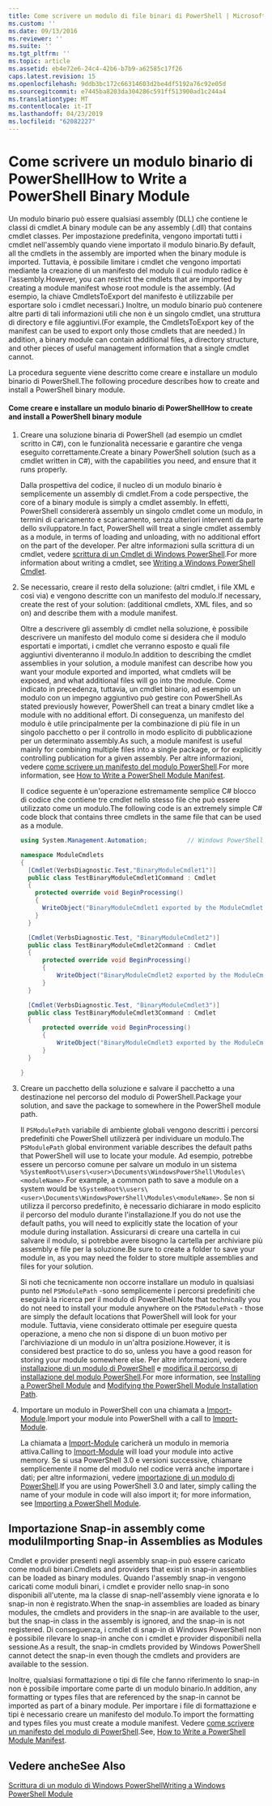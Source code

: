 ```yaml
---
title: Come scrivere un modulo di file binari di PowerShell | Microsoft Docs
ms.custom: ''
ms.date: 09/13/2016
ms.reviewer: ''
ms.suite: ''
ms.tgt_pltfrm: ''
ms.topic: article
ms.assetid: eb4e72e6-24c4-42b6-b7b9-a62585c17f26
caps.latest.revision: 15
ms.openlocfilehash: 9ddb3bc172c66314603d2be4df5192a76c92e05d
ms.sourcegitcommit: e7445ba8203da304286c591ff513900ad1c244a4
ms.translationtype: MT
ms.contentlocale: it-IT
ms.lasthandoff: 04/23/2019
ms.locfileid: "62082227"
---
```

# <a name="how-to-write-a-powershell-binary-module"></a><span data-ttu-id="1c559-102">Come scrivere un modulo binario di PowerShell</span><span class="sxs-lookup"><span data-stu-id="1c559-102">How to Write a PowerShell Binary Module</span></span>

<span data-ttu-id="1c559-103">Un modulo binario può essere qualsiasi assembly (DLL) che contiene le classi di cmdlet.</span><span class="sxs-lookup"><span data-stu-id="1c559-103">A binary module can be any assembly (.dll) that contains cmdlet classes.</span></span> <span data-ttu-id="1c559-104">Per impostazione predefinita, vengono importati tutti i cmdlet nell'assembly quando viene importato il modulo binario.</span><span class="sxs-lookup"><span data-stu-id="1c559-104">By default, all the cmdlets in the assembly are imported when the binary module is imported.</span></span> <span data-ttu-id="1c559-105">Tuttavia, è possibile limitare i cmdlet che vengono importati mediante la creazione di un manifesto del modulo il cui modulo radice è l'assembly.</span><span class="sxs-lookup"><span data-stu-id="1c559-105">However, you can restrict the cmdlets that are imported by creating a module manifest whose root module is the assembly.</span></span> <span data-ttu-id="1c559-106">(Ad esempio, la chiave CmdletsToExport del manifesto è utilizzabile per esportare solo i cmdlet necessari.) Inoltre, un modulo binario può contenere altre parti di tali informazioni utili che non è un singolo cmdlet, una struttura di directory e file aggiuntivi.</span><span class="sxs-lookup"><span data-stu-id="1c559-106">(For example, the CmdletsToExport key of the manifest can be used to export only those cmdlets that are needed.) In addition, a binary module can contain additional files, a directory structure, and other pieces of useful management information that a single cmdlet cannot.</span></span>

<span data-ttu-id="1c559-107">La procedura seguente viene descritto come creare e installare un modulo binario di PowerShell.</span><span class="sxs-lookup"><span data-stu-id="1c559-107">The following procedure describes how to create and install a PowerShell binary module.</span></span>

#### <a name="how-to-create-and-install-a-powershell-binary-module"></a><span data-ttu-id="1c559-108">Come creare e installare un modulo binario di PowerShell</span><span class="sxs-lookup"><span data-stu-id="1c559-108">How to create and install a PowerShell binary module</span></span>

1. <span data-ttu-id="1c559-109">Creare una soluzione binaria di PowerShell (ad esempio un cmdlet scritto in C#), con le funzionalità necessarie e garantire che venga eseguito correttamente.</span><span class="sxs-lookup"><span data-stu-id="1c559-109">Create a binary PowerShell solution (such as a cmdlet written in C#), with the capabilities you need, and ensure that it runs properly.</span></span>

   <span data-ttu-id="1c559-110">Dalla prospettiva del codice, il nucleo di un modulo binario è semplicemente un assembly di cmdlet.</span><span class="sxs-lookup"><span data-stu-id="1c559-110">From a code perspective, the core of a binary module is simply a cmdlet assembly.</span></span> <span data-ttu-id="1c559-111">In effetti, PowerShell considererà assembly un singolo cmdlet come un modulo, in termini di caricamento e scaricamento, senza ulteriori interventi da parte dello sviluppatore.</span><span class="sxs-lookup"><span data-stu-id="1c559-111">In fact, PowerShell will treat a single cmdlet assembly as a module, in terms of loading and unloading, with no additional effort on the part of the developer.</span></span> <span data-ttu-id="1c559-112">Per altre informazioni sulla scrittura di un cmdlet, vedere [scrittura di un Cmdlet di Windows PowerShell](../cmdlet/writing-a-windows-powershell-cmdlet.md).</span><span class="sxs-lookup"><span data-stu-id="1c559-112">For more information about writing a cmdlet, see [Writing a Windows PowerShell Cmdlet](../cmdlet/writing-a-windows-powershell-cmdlet.md).</span></span>

2. <span data-ttu-id="1c559-113">Se necessario, creare il resto della soluzione: (altri cmdlet, i file XML e così via) e vengono descritte con un manifesto del modulo.</span><span class="sxs-lookup"><span data-stu-id="1c559-113">If necessary, create the rest of your solution: (additional cmdlets, XML files, and so on) and describe them with a module manifest.</span></span>

   <span data-ttu-id="1c559-114">Oltre a descrivere gli assembly di cmdlet nella soluzione, è possibile descrivere un manifesto del modulo come si desidera che il modulo esportati e importati, i cmdlet che verranno esposto e quali file aggiuntivi diventeranno il modulo.</span><span class="sxs-lookup"><span data-stu-id="1c559-114">In addition to describing the cmdlet assemblies in your solution, a module manifest can describe how you want your module exported and imported, what cmdlets will be exposed, and what additional files will go into the module.</span></span> <span data-ttu-id="1c559-115">Come indicato in precedenza, tuttavia, un cmdlet binario, ad esempio un modulo con un impegno aggiuntivo può gestire con PowerShell.</span><span class="sxs-lookup"><span data-stu-id="1c559-115">As stated previously however, PowerShell can treat a binary cmdlet like a module with no additional effort.</span></span> <span data-ttu-id="1c559-116">Di conseguenza, un manifesto del modulo è utile principalmente per la combinazione di più file in un singolo pacchetto o per il controllo in modo esplicito di pubblicazione per un determinato assembly.</span><span class="sxs-lookup"><span data-stu-id="1c559-116">As such, a module manifest is useful mainly for combining multiple files into a single package, or for explicitly controlling publication for a given assembly.</span></span> <span data-ttu-id="1c559-117">Per altre informazioni, vedere [come scrivere un manifesto del modulo PowerShell](http://msdn.microsoft.com/en-us/abe4c24b-e64e-4a61-81d5-18c4fceba0b6).</span><span class="sxs-lookup"><span data-stu-id="1c559-117">For more information, see [How to Write a PowerShell Module Manifest](http://msdn.microsoft.com/en-us/abe4c24b-e64e-4a61-81d5-18c4fceba0b6).</span></span>

   <span data-ttu-id="1c559-118">Il codice seguente è un'operazione estremamente semplice C# blocco di codice che contiene tre cmdlet nello stesso file che può essere utilizzato come un modulo.</span><span class="sxs-lookup"><span data-stu-id="1c559-118">The following code is an extremely simple C# code block that contains three cmdlets in the same file that can be used as a module.</span></span>

   ```csharp
   using System.Management.Automation;           // Windows PowerShell namespace.

   namespace ModuleCmdlets
   {
     [Cmdlet(VerbsDiagnostic.Test,"BinaryModuleCmdlet1")]
     public class TestBinaryModuleCmdlet1Command : Cmdlet
     {
       protected override void BeginProcessing()
       {
         WriteObject("BinaryModuleCmdlet1 exported by the ModuleCmdlets module.");
       }
     }

     [Cmdlet(VerbsDiagnostic.Test, "BinaryModuleCmdlet2")]
     public class TestBinaryModuleCmdlet2Command : Cmdlet
     {
         protected override void BeginProcessing()
         {
             WriteObject("BinaryModuleCmdlet2 exported by the ModuleCmdlets module.");
         }
     }

     [Cmdlet(VerbsDiagnostic.Test, "BinaryModuleCmdlet3")]
     public class TestBinaryModuleCmdlet3Command : Cmdlet
     {
         protected override void BeginProcessing()
         {
             WriteObject("BinaryModuleCmdlet3 exported by the ModuleCmdlets module.");
         }
     }

   }
   ```

3. <span data-ttu-id="1c559-119">Creare un pacchetto della soluzione e salvare il pacchetto a una destinazione nel percorso del modulo di PowerShell.</span><span class="sxs-lookup"><span data-stu-id="1c559-119">Package your solution, and save the package to somewhere in the PowerShell module path.</span></span>

   <span data-ttu-id="1c559-120">Il `PSModulePath` variabile di ambiente globali vengono descritti i percorsi predefiniti che PowerShell utilizzerà per individuare un modulo.</span><span class="sxs-lookup"><span data-stu-id="1c559-120">The `PSModulePath` global environment variable describes the default paths that PowerShell will use to locate your module.</span></span> <span data-ttu-id="1c559-121">Ad esempio, potrebbe essere un percorso comune per salvare un modulo in un sistema `%SystemRoot%\users\<user>\Documents\WindowsPowerShell\Modules\<moduleName>`.</span><span class="sxs-lookup"><span data-stu-id="1c559-121">For example, a common path to save a module on a system would be `%SystemRoot%\users\<user>\Documents\WindowsPowerShell\Modules\<moduleName>`.</span></span> <span data-ttu-id="1c559-122">Se non si utilizza il percorso predefinito, è necessario dichiarare in modo esplicito il percorso del modulo durante l'installazione.</span><span class="sxs-lookup"><span data-stu-id="1c559-122">If you do not use the default paths, you will need to explicitly state the location of your module during installation.</span></span> <span data-ttu-id="1c559-123">Assicurarsi di creare una cartella in cui salvare il modulo, si potrebbe avere bisogno la cartella per archiviare più assembly e file per la soluzione.</span><span class="sxs-lookup"><span data-stu-id="1c559-123">Be sure to create a folder to save your module in, as you may need the folder to store multiple assemblies and files for your solution.</span></span>

   <span data-ttu-id="1c559-124">Si noti che tecnicamente non occorre installare un modulo in qualsiasi punto nel `PSModulePath` -sono semplicemente i percorsi predefiniti che eseguirà la ricerca per il modulo di PowerShell.</span><span class="sxs-lookup"><span data-stu-id="1c559-124">Note that technically you do not need to install your module anywhere on the `PSModulePath` - those are simply the default locations that PowerShell will look for your module.</span></span> <span data-ttu-id="1c559-125">Tuttavia, viene considerato ottimale per eseguire questa operazione, a meno che non si dispone di un buon motivo per l'archiviazione di un modulo in un'altra posizione.</span><span class="sxs-lookup"><span data-stu-id="1c559-125">However, it is considered best practice to do so, unless you have a good reason for storing your module somewhere else.</span></span> <span data-ttu-id="1c559-126">Per altre informazioni, vedere [installazione di un modulo di PowerShell](./installing-a-powershell-module.md) e [modifica il percorso di installazione del modulo PowerShell](./modifying-the-psmodulepath-installation-path.md).</span><span class="sxs-lookup"><span data-stu-id="1c559-126">For more information, see [Installing a PowerShell Module](./installing-a-powershell-module.md) and [Modifying the PowerShell Module Installation Path](./modifying-the-psmodulepath-installation-path.md).</span></span>

4. <span data-ttu-id="1c559-127">Importare un modulo in PowerShell con una chiamata a [Import-Module](/powershell/module/Microsoft.PowerShell.Core/Import-Module).</span><span class="sxs-lookup"><span data-stu-id="1c559-127">Import your module into PowerShell with a call to [Import-Module](/powershell/module/Microsoft.PowerShell.Core/Import-Module).</span></span>

   <span data-ttu-id="1c559-128">La chiamata a [Import-Module](/powershell/module/Microsoft.PowerShell.Core/Import-Module) caricherà un modulo in memoria attiva.</span><span class="sxs-lookup"><span data-stu-id="1c559-128">Calling to [Import-Module](/powershell/module/Microsoft.PowerShell.Core/Import-Module) will load your module into active memory.</span></span> <span data-ttu-id="1c559-129">Se si usa PowerShell 3.0 e versioni successive, chiamare semplicemente il nome del modulo nel codice verrà anche importare i dati; per altre informazioni, vedere [importazione di un modulo di PowerShell](./importing-a-powershell-module.md).</span><span class="sxs-lookup"><span data-stu-id="1c559-129">If you are using PowerShell 3.0 and later, simply calling the name of your module in code will also import it; for more information, see [Importing a PowerShell Module](./importing-a-powershell-module.md).</span></span>

## <a name="importing-snap-in-assemblies-as-modules"></a><span data-ttu-id="1c559-130">Importazione Snap-in assembly come moduli</span><span class="sxs-lookup"><span data-stu-id="1c559-130">Importing Snap-in Assemblies as Modules</span></span>

<span data-ttu-id="1c559-131">Cmdlet e provider presenti negli assembly snap-in può essere caricato come moduli binari.</span><span class="sxs-lookup"><span data-stu-id="1c559-131">Cmdlets and providers that exist in snap-in assemblies can be loaded as binary modules.</span></span> <span data-ttu-id="1c559-132">Quando l'assembly snap-in vengono caricati come moduli binari, i cmdlet e provider nello snap-in sono disponibili all'utente, ma la classe di snap-nell'assembly viene ignorata e lo snap-in non è registrato.</span><span class="sxs-lookup"><span data-stu-id="1c559-132">When the snap-in assemblies are loaded as binary modules, the cmdlets and providers in the snap-in are available to the user, but the snap-in class in the assembly is ignored, and the snap-in is not registered.</span></span> <span data-ttu-id="1c559-133">Di conseguenza, i cmdlet di snap-in di Windows PowerShell non è possibile rilevare lo snap-in anche con i cmdlet e provider disponibili nella sessione.</span><span class="sxs-lookup"><span data-stu-id="1c559-133">As a result, the snap-in cmdlets provided by Windows PowerShell cannot detect the snap-in even though the cmdlets and providers are available to the session.</span></span>

<span data-ttu-id="1c559-134">Inoltre, qualsiasi formattazione o tipi di file che fanno riferimento lo snap-in non è possibile importare come parte di un modulo binario.</span><span class="sxs-lookup"><span data-stu-id="1c559-134">In addition, any formatting or types files that are referenced by the snap-in cannot be imported as part of a binary module.</span></span> <span data-ttu-id="1c559-135">Per importare i file di formattazione e tipi è necessario creare un manifesto del modulo.</span><span class="sxs-lookup"><span data-stu-id="1c559-135">To import the formatting and types files you must create a module manifest.</span></span> <span data-ttu-id="1c559-136">Vedere [come scrivere un manifesto del modulo di PowerShell](http://msdn.microsoft.com/en-us/abe4c24b-e64e-4a61-81d5-18c4fceba0b6).</span><span class="sxs-lookup"><span data-stu-id="1c559-136">See, [How to Write a PowerShell Module Manifest](http://msdn.microsoft.com/en-us/abe4c24b-e64e-4a61-81d5-18c4fceba0b6).</span></span>

## <a name="see-also"></a><span data-ttu-id="1c559-137">Vedere anche</span><span class="sxs-lookup"><span data-stu-id="1c559-137">See Also</span></span>

[<span data-ttu-id="1c559-138">Scrittura di un modulo di Windows PowerShell</span><span class="sxs-lookup"><span data-stu-id="1c559-138">Writing a Windows PowerShell Module</span></span>](./writing-a-windows-powershell-module.md)
